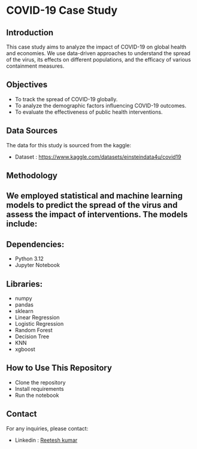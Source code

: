 
# COVID-19 Case Study

## Introduction
This case study aims to analyze the impact of COVID-19 on global health and economies. We use data-driven approaches to understand the spread of the virus, its effects on different populations, and the efficacy of various containment measures.

## Objectives
- To track the spread of COVID-19 globally.
- To analyze the demographic factors influencing COVID-19 outcomes.
- To evaluate the effectiveness of public health interventions.

## Data Sources
The data for this study is  sourced from the kaggle:
- Dataset : https://www.kaggle.com/datasets/einsteindata4u/covid19

## Methodology
We employed statistical and machine learning models to predict the spread of the virus and assess the impact of interventions. The models include:
- 
## Dependencies: 
- Python 3.12
- Jupyter Notebook
## Libraries:
- numpy
- pandas
- sklearn
- Linear Regression
- Logistic Regression
- Random Forest
- Decision Tree
- KNN
- xgboost



## How to Use This Repository

- Clone the repository
- Install requirements
- Run the notebook


## Contact
For any inquiries, please contact:
 - Linkedin : [Reetesh kumar](https://www.linkedin.com/in/reetesh-kumar00/)





